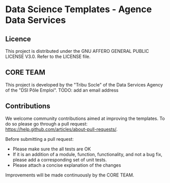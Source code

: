 # Data Science Templates - Agence Data Services

## Licence

This project is distributed under the GNU AFFERO GENERAL PUBLIC LICENSE V3.0. Refer to the LICENSE file.

## CORE TEAM

This project is developed by the "Tribu Socle" of the Data Services Agency of the "DSI Pôle Emploi".
TODO: add an email address

## Contributions

We welcome community contributions aimed at improving the templates. To do so please go through a pull request: https://help.github.com/articles/about-pull-requests/.

Before submitting a pull request:
- Please make sure the all tests are OK
- If it is an addition of a module, function, functionality, and not a bug fix, please add a corresponding set of unit tests.
- Please attach a concise explanation of the changes

Improvements will be made continuously by the CORE TEAM.
